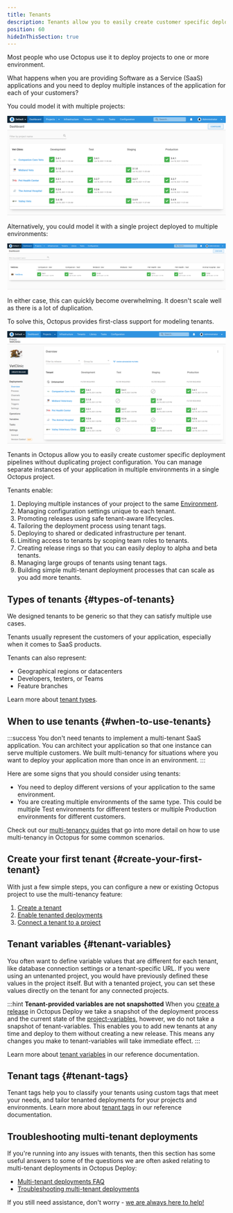 ```yaml
---
title: Tenants
description: Tenants allow you to easily create customer specific deployment pipelines without duplicating project configuration.
position: 60
hideInThisSection: true
---
```


Most people who use Octopus use it to deploy projects to one or more environment.

What happens when you are providing Software as a Service (SaaS) applications and you need to deploy multiple instances of the application for each of your customers? 

You could model it with multiple projects:

![](images/multiple-projects.png "width=500")

Alternatively, you could model it with a single project deployed to multiple environments:

![](images/multiple-environments.png "width=500")

In either case, this can quickly become overwhelming. It doesn't scale well as there is a lot of duplication.

To solve this, Octopus provides first-class support for modeling tenants.

![](images/multiple-tenants.png "width=500")

Tenants in Octopus allow you to easily create customer specific deployment pipelines without duplicating project configuration. You can
manage separate instances of your application in multiple environments in a single Octopus project.

Tenants enable:

1. Deploying multiple instances of your project to the same [Environment](/docs/infrastructure/environments/index.md).
2. Managing configuration settings unique to each tenant.
3. Promoting releases using safe tenant-aware lifecycles.
4. Tailoring the deployment process using tenant tags.
5. Deploying to shared or dedicated infrastructure per tenant.
6. Limiting access to tenants by scoping team roles to tenants.
7. Creating release rings so that you can easily deploy to alpha and beta tenants.
8. Managing large groups of tenants using tenant tags.
9. Building simple multi-tenant deployment processes that can scale as you add more tenants.

## Types of tenants {#types-of-tenants}

We designed tenants to be generic so that they can satisfy multiple use cases.

Tenants usually represent the customers of your application, especially when it comes to SaaS products.

Tenants can also represent:

- Geographical regions or datacenters
- Developers, testers, or Teams
- Feature branches

Learn more about [tenant types](/docs/tenants/tenant-types.md).

## When to use tenants {#when-to-use-tenants}

:::success
You don't need tenants to implement a multi-tenant SaaS application. You can architect your application so that one instance can serve multiple customers. We built multi-tenancy for situations where you want to deploy your application more than once in an environment.
:::

Here are some signs that you should consider using tenants:

- You need to deploy different versions of your application to the same environment.
- You are creating multiple environments of the same type. This could be multiple Test environments for different testers or multiple Production environments for different customers.

Check out our [multi-tenancy guides](/docs/tenants/guides/index.md) that go into more detail on how to use multi-tenancy in Octopus for some common scenarios.

## Create your first tenant {#create-your-first-tenant}

With just a few simple steps, you can configure a new or existing Octopus project to use the multi-tenancy feature:

1. [Create a tenant](/docs/tenants/tenant-creation/index.md)
1. [Enable tenanted deployments](/docs/tenants/tenant-creation/tenanted-deployments.md)
1. [Connect a tenant to a project](/docs/tenants/tenant-creation/connecting-projects.md)

## Tenant variables {#tenant-variables}

You often want to define variable values that are different for each tenant, like database connection settings or a tenant-specific URL. If you were using an untenanted project, you would have previously defined these values in the project itself. But with a tenanted project, you can set these values directly on the tenant for any connected projects.

:::hint
**Tenant-provided variables are not snapshotted**
When you [create a release](/docs/octopus-rest-api/octopus-cli/create-release.md) in Octopus Deploy we take a snapshot of the deployment process and the current state of the [project-variables](/docs/projects/variables/index.md), however, we do not take a snapshot of tenant-variables. This enables you to add new tenants at any time and deploy to them without creating a new release. This means any changes you make to tenant-variables will take immediate effect.
:::

Learn more about [tenant variables](/docs/tenants/tenant-variables.md) in our reference documentation.

## Tenant tags {#tenant-tags}

Tenant tags help you to classify your tenants using custom tags that meet your needs, and tailor tenanted deployments for your projects and environments. Learn more about [tenant tags](/docs/tenants/tenant-tags.md) in our reference documentation.

## Troubleshooting multi-tenant deployments

If you're running into any issues with tenants, then this section has some useful answers to some of the questions we are often asked relating to multi-tenant deployments in Octopus Deploy:

- [Multi-tenant deployments FAQ](/docs/tenants/tenant-deployment-faq.md)
- [Troubleshooting multi-tenant deployments](/docs/tenants/troubleshooting-multi-tenant-deployments.md)

If you still need assistance, don't worry - [we are always here to help!](https://octopus.com/support)